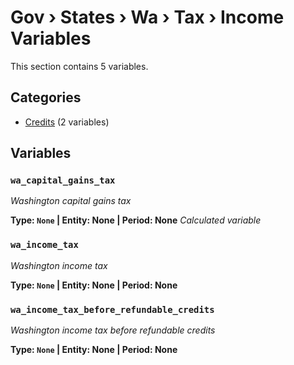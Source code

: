 # Gov › States › Wa › Tax › Income Variables

This section contains 5 variables.

## Categories

- [Credits](credits/index.md) (2 variables)

## Variables

### `wa_capital_gains_tax`
*Washington capital gains tax*

**Type: `None` | Entity: None | Period: None**
*Calculated variable*

### `wa_income_tax`
*Washington income tax*

**Type: `None` | Entity: None | Period: None**

### `wa_income_tax_before_refundable_credits`
*Washington income tax before refundable credits*

**Type: `None` | Entity: None | Period: None**
